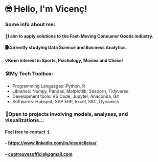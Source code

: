 # 🤓 Hello, I'm Vicenç!

### Some info about me:
#### 🛒I aim to apply solutions to the Fast-Moving Consumer Goods industry.
#### 🖥️Currently studying Data Science and Business Analytics.
#### 💡Keen interest in Sports, Psichology, Movies and Chess!

### 🛠️My Tech Toolbox: 
- Programming Languages: Python, R
- Libraries: Numpy, Pandas, Matplotlib, Seaborn, Tidyverse
- Development tools: VS Code, Jupyter, Anaconda, Git
- Softwares: Hubspot, SAP ERP, Excel, SSC, Dynamics

### 🫡Open to projects involving models, analyses, and visualizations...
#### Feel free to contact :)
#### - https://www.linkedin.com/in/vicenclleixa/
#### - cuatrouvesofficial@gmail.com



<!---
vicenclleixa/vicenclleixa is a ✨ special ✨ repository because its `README.md` (this file) appears on your GitHub profile.
You can click the Preview link to take a look at your changes.
--->
